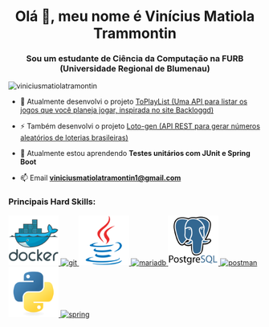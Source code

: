 <h1 align="center">Olá 👋, meu nome é Vinícius Matiola Trammontin</h1>
<h3 align="center">Sou um estudante de Ciência da Computação na FURB (Universidade Regional de Blumenau)</h3>

<p align="left"> <img src="https://komarev.com/ghpvc/?username=viniciusmatiolatramontin&label=Profile%20views&color=9d23a0&style=flat-square" alt="viniciusmatiolatramontin" /> </p>

- 🔭 Atualmente desenvolvi o projeto [ToPlayList (Uma API para listar os jogos que você planeja jogar, inspirada no site Backloggd)](https://github.com/viniciusmatiolatramontin/ToPlayList)

- ⚡ Também desenvolvi o projeto [Loto-gen (API REST para gerar números aleatórios de loterias brasileiras)](https://github.com/viniciusmatiolatramontin/loto-gen)

- 🌱 Atualmente estou aprendendo **Testes unitários com JUnit e Spring Boot**

- 📫 Email **viniciusmatiolatramontin1@gmail.com**

<h3 align="left">Principais Hard Skills:</h3>
<p align="left"> <a href="https://www.docker.com/" target="_blank" rel="noreferrer"> <img src="https://raw.githubusercontent.com/devicons/devicon/master/icons/docker/docker-original-wordmark.svg" alt="docker" width="100" height="100"/> </a> <a href="https://git-scm.com/" target="_blank" rel="noreferrer"> <img src="https://www.vectorlogo.zone/logos/git-scm/git-scm-icon.svg" alt="git" width="100" height="100"/> </a> <a href="https://www.java.com" target="_blank" rel="noreferrer"> <img src="https://raw.githubusercontent.com/devicons/devicon/master/icons/java/java-original.svg" alt="java" width="100" height="100"/> </a> <a href="https://mariadb.org/" target="_blank" rel="noreferrer"> <img src="https://www.vectorlogo.zone/logos/mariadb/mariadb-icon.svg" alt="mariadb" width="100" height="100"/> </a> <a href="https://www.postgresql.org" target="_blank" rel="noreferrer"> <img src="https://raw.githubusercontent.com/devicons/devicon/master/icons/postgresql/postgresql-original-wordmark.svg" alt="postgresql" width="100" height="100"/> </a> <a href="https://postman.com" target="_blank" rel="noreferrer"> <img src="https://www.vectorlogo.zone/logos/getpostman/getpostman-icon.svg" alt="postman" width="100" height="100"/> </a> <a href="https://www.python.org" target="_blank" rel="noreferrer"> <img src="https://raw.githubusercontent.com/devicons/devicon/master/icons/python/python-original.svg" alt="python" width="100" height="100"/> </a> <a href="https://spring.io/" target="_blank" rel="noreferrer"> <img src="https://www.vectorlogo.zone/logos/springio/springio-icon.svg" alt="spring" width="100" height="100"/> </a> </p>

